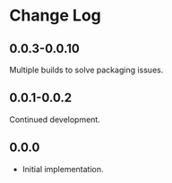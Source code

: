 # Change Log

## 0.0.3-0.0.10

Multiple builds to solve packaging issues.

## 0.0.1-0.0.2

Continued development.

## 0.0.0

* Initial implementation.
